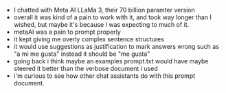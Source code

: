 - I chatted with Meta AI LLaMa 3, their 70 billion paramter version
- overall it was kind of a pain to work with it, and took way longer than I wished, but maybe it's
  because I was expecting to much of it.
- metaAI was a pain to prompt properly
- it kept giving me overly complex sentence structures
- it would use suggestions as justification to mark answers wrong such as "a mi me gusta" instead it
  should be "me gusta"
- going back i think maybe an examples prompt.txt would have maybe steered it better than the
  verbose document i used
- i'm curious to see how other chat assistants do with this prompt document.